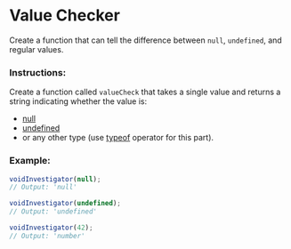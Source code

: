 # Value Checker

Create a function that can tell the difference between `null`, `undefined`, and regular values.

### Instructions:

Create a function called `valueCheck` that takes a single value and returns a string indicating whether the value is:

- [null](https://developer.mozilla.org/ru/docs/Web/JavaScript/Reference/Operators/null)
- [undefined](https://developer.mozilla.org/ru/docs/Web/JavaScript/Reference/Global_Objects/undefined)
- or any other type (use [typeof](https://developer.mozilla.org/ru/docs/Web/JavaScript/Reference/Operators/typeof) operator for this part).

### Example:

```js
voidInvestigator(null);
// Output: 'null'

voidInvestigator(undefined);
// Output: 'undefined'

voidInvestigator(42);
// Output: 'number'
```
